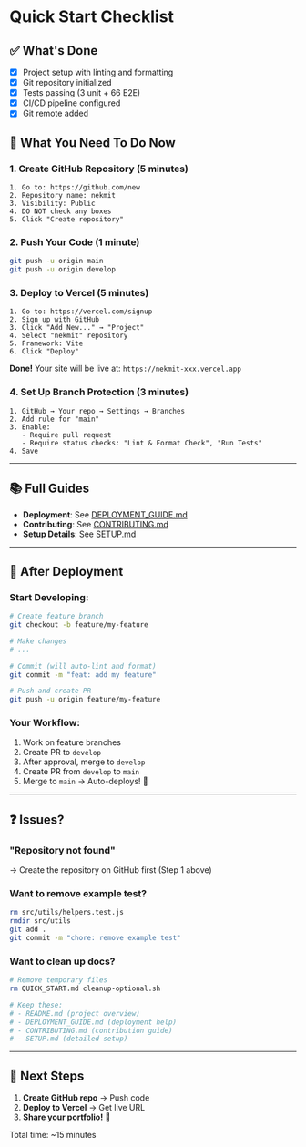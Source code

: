 # Quick Start Checklist

## ✅ What's Done
- [x] Project setup with linting and formatting
- [x] Git repository initialized
- [x] Tests passing (3 unit + 66 E2E)
- [x] CI/CD pipeline configured
- [x] Git remote added

## 🚀 What You Need To Do Now

### 1. Create GitHub Repository (5 minutes)
```
1. Go to: https://github.com/new
2. Repository name: nekmit
3. Visibility: Public
4. DO NOT check any boxes
5. Click "Create repository"
```

### 2. Push Your Code (1 minute)
```bash
git push -u origin main
git push -u origin develop
```

### 3. Deploy to Vercel (5 minutes)
```
1. Go to: https://vercel.com/signup
2. Sign up with GitHub
3. Click "Add New..." → "Project"
4. Select "nekmit" repository
5. Framework: Vite
6. Click "Deploy"
```

**Done!** Your site will be live at: `https://nekmit-xxx.vercel.app`

### 4. Set Up Branch Protection (3 minutes)
```
1. GitHub → Your repo → Settings → Branches
2. Add rule for "main"
3. Enable:
   - Require pull request
   - Require status checks: "Lint & Format Check", "Run Tests"
4. Save
```

---

## 📚 Full Guides
- **Deployment**: See [DEPLOYMENT_GUIDE.md](./DEPLOYMENT_GUIDE.md)
- **Contributing**: See [CONTRIBUTING.md](./CONTRIBUTING.md)
- **Setup Details**: See [SETUP.md](./SETUP.md)

---

## 🎯 After Deployment

### Start Developing:
```bash
# Create feature branch
git checkout -b feature/my-feature

# Make changes
# ...

# Commit (will auto-lint and format)
git commit -m "feat: add my feature"

# Push and create PR
git push -u origin feature/my-feature
```

### Your Workflow:
1. Work on feature branches
2. Create PR to `develop`
3. After approval, merge to `develop`
4. Create PR from `develop` to `main`
5. Merge to `main` → Auto-deploys! 🚀

---

## ❓ Issues?

### "Repository not found"
→ Create the repository on GitHub first (Step 1 above)

### Want to remove example test?
```bash
rm src/utils/helpers.test.js
rmdir src/utils
git add .
git commit -m "chore: remove example test"
```

### Want to clean up docs?
```bash
# Remove temporary files
rm QUICK_START.md cleanup-optional.sh

# Keep these:
# - README.md (project overview)
# - DEPLOYMENT_GUIDE.md (deployment help)
# - CONTRIBUTING.md (contribution guide)
# - SETUP.md (detailed setup)
```

---

## 🎉 Next Steps

1. **Create GitHub repo** → Push code
2. **Deploy to Vercel** → Get live URL
3. **Share your portfolio!** 🌟

Total time: ~15 minutes
